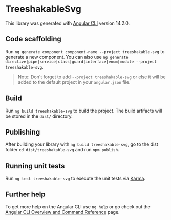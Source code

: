 # TreeshakableSvg

This library was generated with [Angular CLI](https://github.com/angular/angular-cli) version 14.2.0.

## Code scaffolding

Run `ng generate component component-name --project treeshakable-svg` to generate a new component. You can also use `ng generate directive|pipe|service|class|guard|interface|enum|module --project treeshakable-svg`.
> Note: Don't forget to add `--project treeshakable-svg` or else it will be added to the default project in your `angular.json` file. 

## Build

Run `ng build treeshakable-svg` to build the project. The build artifacts will be stored in the `dist/` directory.

## Publishing

After building your library with `ng build treeshakable-svg`, go to the dist folder `cd dist/treeshakable-svg` and run `npm publish`.

## Running unit tests

Run `ng test treeshakable-svg` to execute the unit tests via [Karma](https://karma-runner.github.io).

## Further help

To get more help on the Angular CLI use `ng help` or go check out the [Angular CLI Overview and Command Reference](https://angular.io/cli) page.
